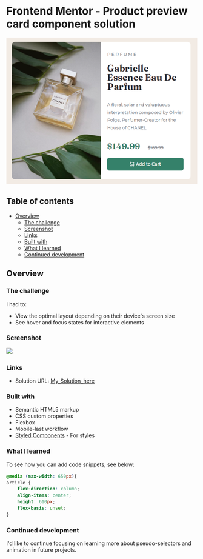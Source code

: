 # Frontend Mentor - Product preview card component solution

![Design preview for the Product preview card component coding challenge](./images/Screenshot%20of%20my%20resolution.png)

## Table of contents

- [Overview](#overview)
  - [The challenge](#the-challenge)
  - [Screenshot](#screenshot)
  - [Links](#links)
  - [Built with](#built-with)
  - [What I learned](#what-i-learned)
  - [Continued development](#continued-development)

## Overview

### The challenge

I had to:

- View the optimal layout depending on their device's screen size
- See hover and focus states for interactive elements

### Screenshot

![](./screenshot.png)

### Links

- Solution URL: [My_Solution_here](https://archsofia.github.io/FEMentorChallenge_CardPreview/)

### Built with

- Semantic HTML5 markup
- CSS custom properties
- Flexbox
- Mobile-last workflow
- [Styled Components](https://styled-components.com/) - For styles


### What I learned

To see how you can add code snippets, see below:

```css
@media (max-width: 650px){
article {
    flex-direction: column;
    align-items: center;
    height: 610px;
    flex-basis: unset;
}
```

### Continued development
I'd like to continue focusing on learning more about pseudo-selectors and animation in future projects. 

